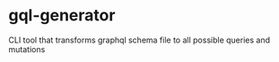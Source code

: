 # gql-generator

CLI tool that transforms graphql schema file to all possible queries and mutations
